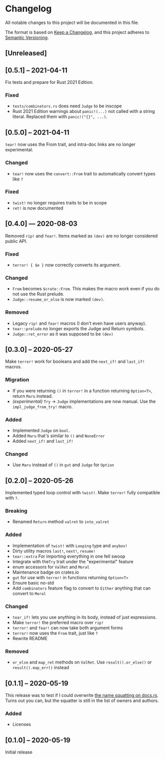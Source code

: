 # Changelog
All notable changes to this project will be documented in this file.

The format is based on [Keep a Changelog](https://keepachangelog.com/en/1.0.0/),
and this project adheres to [Semantic Versioning](https://semver.org/spec/v2.0.0.html).

## [Unreleased]

## [0.5.1] – 2021-04-11

Fix tests and prepare for Rust 2021 Edition.

### Fixed
- `tests/combinators.rs` does need `Judge` to be inscope
- Rust 2021 Edition warnings about `panic!(...)` not called with a string literal.
  Replaced them with `panic!("{}", ...)`.


## [0.5.0] – 2021-04-11

`tear!` now uses the From trait, and intra-doc links are no longer experimental.

### Changed
- `tear!` now uses the `convert::From` trait to automatically convert types like `?`

### Fixed
- `twist!` no longer requires traits to be in scope
- `ret!` is now documented


## [0.4.0] — 2020-08-03

Removed `rip!` and `fear!`. Items marked as `(dev)` are no longer considered public API.

### Fixed
- `terror! { $e }` now correctly converts its argument. 

### Changed
- `From` becomes `$crate::From`. This makes the macro work even if you do not use the Rust prelude.
- `Judge::resume_or_else` is now marked `(dev)`.

### Removed
- Legacy `rip!` and `fear!` macros (I don't even have users anyway).
- `tear::prelude` no longer exports the Judge and Return symbols. 
- `Judge::ret_error` as it was supposed to be `(dev)`


## [0.3.0] – 2020-05-27

Make `terror!` work for booleans and add the `next_if!` and `last_if!` macros.

### Migration
- If you were returning `()` in `terror!` in a function returning `Option<T>`, return `Maru` instead.
- _(experimental)_ `Try` → `Judge` implementations are now manual. Use the `impl_judge_from_try!` macro.

### Added
- Implemented `Judge` on `bool`.
- Added `Maru` that's similar to `()` and `NoneError`
- Added `next_if!` and `last_if!`

### Changed
- Use `Maru` instead of `()` in `gut` and `Judge` for `Option`


## [0.2.0] – 2020-05-26

Implemented typed loop control with `twist!`. Make `terror!` fully compatible with `?`.

### Breaking
- Renamed `Return` method `valret` to `into_valret`

### Added
- Implementation of `twist!` with `Looping` type and `anybox!`
- Dirty utility macros `last!`, `next!`, `resume!`
- `tear::extra` For importing everything in one fell swoop
- Integrate with the`Try` trait under the "experimental" feature
- enum accessors for `ValRet` and `Moral`
- Maintenance badge on crates.io
- `gut` for use with `terror!` in functions returning `Option<T>`
- Ensure basic no-std
- Add `combinators` feature flag to convert to `Either` anything that can convert to `Moral`

### Changed
- `tear_if!` lets you use anything in its body, instead of just expressions.
- Make `terror!` the preferred macro over `rip!`
- `terror!` and `fear!` can now take both argument forms
- `terror!` now uses the `From` trait, just like `?`
- Rewrite README

### Removed
- `or_else` and `map_ret` methods on `ValRet`. Use `result().or_else()` or `result().map_err()`
  instead


## [0.1.1] – 2020-05-19

This release was to test if I could overwrite
[the name squatting on docs.rs](https://docs.rs/crate/tear/0.1.1).
Turns out you can, but the squatter is still in the list of owners and authors.

### Added
- Licenses


## [0.1.0] – 2020-05-19

Initial release
